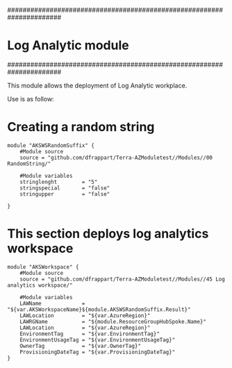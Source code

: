 ######################################################################
# Log Analytic module
######################################################################

This module allows the deployment of Log Analytic workplace.

Use is as follow:



# Creating a random string
```hcl
module "AKSWSRandomSuffix" {
    #Module source
    source = "github.com/dfrappart/Terra-AZModuletest//Modules//00 RandomString/"

    #Module variables
    stringlenght        = "5"
    stringspecial       = "false"
    stringupper         = "false"
    
}
```

# This section deploys log analytics workspace



```hcl
module "AKSWorkspace" {
    #Module source
    source = "github.com/dfrappart/Terra-AZModuletest//Modules//45 Log analytics workspace/"

    #Module variables
    LAWName             = "${var.AKSWorkspaceName}${module.AKSWSRandomSuffix.Result}"
    LAWLocation         = "${var.AzureRegion}"
    LAWRGName           = "${module.ResourceGroupHubSpoke.Name}"
    LAWLocation         = "${var.AzureRegion}"
    EnvironmentTag      = "${var.EnvironmentTag}"
    EnvironmentUsageTag = "${var.EnvironmentUsageTag}"
    OwnerTag            = "${var.OwnerTag}"
    ProvisioningDateTag = "${var.ProvisioningDateTag}"
}

```